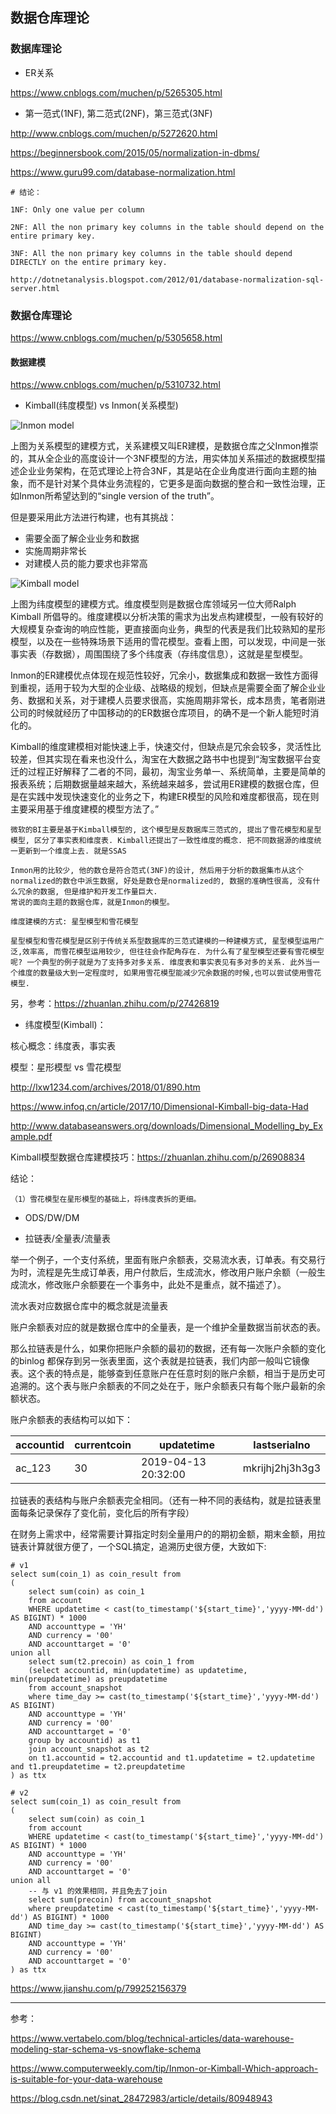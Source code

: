 ## 数据仓库理论

###  数据库理论

* ER关系

https://www.cnblogs.com/muchen/p/5265305.html

* 第一范式(1NF), 第二范式(2NF)，第三范式(3NF)

http://www.cnblogs.com/muchen/p/5272620.html

https://beginnersbook.com/2015/05/normalization-in-dbms/

https://www.guru99.com/database-normalization.html

```
# 结论： 

1NF: Only one value per column

2NF: All the non primary key columns in the table should depend on the entire primary key.

3NF: All the non primary key columns in the table should depend DIRECTLY on the entire primary key.

http://dotnetanalysis.blogspot.com/2012/01/database-normalization-sql-server.html
```


### 数据仓库理论

https://www.cnblogs.com/muchen/p/5305658.html

#### 数据建模

https://www.cnblogs.com/muchen/p/5310732.html

* Kimball(纬度模型) vs Inmon(关系模型)

![Inmon model](./datawarehouse-theory_images/inmon_model.jpg)

上图为关系模型的建模方式，关系建模又叫ER建模，是数据仓库之父Inmon推崇的，其从全企业的高度设计一个3NF模型的方法，用实体加关系描述的数据模型描述企业业务架构，在范式理论上符合3NF，其是站在企业角度进行面向主题的抽象，而不是针对某个具体业务流程的，它更多是面向数据的整合和一致性治理，正如Inmon所希望达到的“single version of the truth”。

但是要采用此方法进行构建，也有其挑战：

* 需要全面了解企业业务和数据
* 实施周期非常长
* 对建模人员的能力要求也非常高

![Kimball model](./datawarehouse-theory_images/kimball.jpg)

上图为纬度模型的建模方式。维度模型则是数据仓库领域另一位大师Ralph Kimball 所倡导的。维度建模以分析决策的需求为出发点构建模型，一般有较好的大规模复杂查询的响应性能，更直接面向业务，典型的代表是我们比较熟知的星形模型，以及在一些特殊场景下适用的雪花模型。查看上图，可以发现，中间是一张事实表（存数据），周围围绕了多个纬度表（存纬度信息），这就是星型模型。

Inmon的ER建模优点体现在规范性较好，冗余小，数据集成和数据一致性方面得到重视，适用于较为大型的企业级、战略级的规划，但缺点是需要全面了解企业业务、数据和关系，对于建模人员要求很高，实施周期非常长，成本昂贵，笔者刚进公司的时候就经历了中国移动的的ER数据仓库项目，的确不是一个新人能短时消化的。 

Kimball的维度建模相对能快速上手，快速交付，但缺点是冗余会较多，灵活性比较差，但其实现在看来也没什么，淘宝在大数据之路书中也提到“淘宝数据平台变迁的过程正好解释了二者的不同，最初，淘宝业务单一、系统简单，主要是简单的报表系统；后期数据量越来越大，系统越来越多，尝试用ER建模的数据仓库，但是在实践中发现快速变化的业务之下，构建ER模型的风险和难度都很高，现在则主要采用基于维度建模的模型方法了。”



```
微软的BI主要是基于Kimball模型的, 这个模型是反数据库三范式的, 提出了雪花模型和星型模型, 区分了事实表和维度表. Kimball还提出了一致性维度的概念. 把不同数据源的维度统一更新到一个维度上去. 就是SSAS

Inmon用的比较少, 他的数仓是符合范式(3NF)的设计, 然后用于分析的数据集市从这个normalized的数仓中派生数据, 好处是数仓是normalized的, 数据的准确性很高, 没有什么冗余的数据, 但是维护和开发工作量巨大.
常说的面向主题的数据仓库，就是Inmon的模型。

维度建模的方式: 星型模型和雪花模型

星型模型和雪花模型是区别于传统关系型数据库的三范式建模的一种建模方式, 星型模型运用广泛,效率高, 而雪花模型运用较少, 但往往会作配角存在. 为什么有了星型模型还要有雪花模型呢? 一个典型的例子就是为了支持多对多关系. 维度表和事实表见有多对多的关系. 此外当一个维度的数量级大到一定程度时, 如果用雪花模型能减少冗余数据的时候,也可以尝试使用雪花模型.

```

另，参考：https://zhuanlan.zhihu.com/p/27426819


* 纬度模型(Kimball)：

核心概念：纬度表，事实表

模型：星形模型 vs 雪花模型

http://lxw1234.com/archives/2018/01/890.htm

https://www.infoq.cn/article/2017/10/Dimensional-Kimball-big-data-Had

http://www.databaseanswers.org/downloads/Dimensional_Modelling_by_Example.pdf

Kimball模型数据仓库建模技巧：https://zhuanlan.zhihu.com/p/26908834



结论：

```
（1）雪花模型在星形模型的基础上，将纬度表拆的更细。

```

* ODS/DW/DM


* 拉链表/全量表/流量表

举一个例子，一个支付系统，里面有账户余额表，交易流水表，订单表。有交易行为时，流程是先生成订单表，用户付款后，生成流水，修改用户账户余额（一般生成流水，修改账户余额要在一个事务中，此处不是重点，就不描述了）。

流水表对应数据仓库中的概念就是流量表

账户余额表对应的就是数据仓库中的全量表，是一个维护全量数据当前状态的表。

那么拉链表是什么，如果你把账户余额的最初的数据，还有每一次账户余额的变化的binlog 都保存到另一张表里面，这个表就是拉链表，我们内部一般叫它镜像表。这个表的特点是，能够查到任意账户在任意时刻的账户余额，相当于是历史可追溯的。这个表与账户余额表的不同之处在于，账户余额表只有每个账户最新的余额状态。

账户余额表的表结构可以如下：

|accountid|currentcoin|updatetime|lastserialno|
| --- | --- | --- | --- |
| ac_123 | 30 | 2019-04-13 20:32:00 | mkrijhj2hj3h3g3 |

拉链表的表结构与账户余额表完全相同。（还有一种不同的表结构，就是拉链表里面每条记录保存了变化前，变化后的所有字段）

在财务上需求中，经常需要计算指定时刻全量用户的的期初金额，期末金额，用拉链表计算就很方便了，一个SQL搞定，追溯历史很方便，大致如下:

```
# v1
select sum(coin_1) as coin_result from
(
    select sum(coin) as coin_1
    from account
    WHERE updatetime < cast(to_timestamp('${start_time}','yyyy-MM-dd') AS BIGINT) * 1000
    AND accounttype = 'YH'
    AND currency = '00'
    AND accounttarget = '0'
union all
    select sum(t2.precoin) as coin_1 from
    (select accountid, min(updatetime) as updatetime, min(preupdatetime) as preupdatetime
    from account_snapshot
    where time_day >= cast(to_timestamp('${start_time}','yyyy-MM-dd') AS BIGINT)
    AND accounttype = 'YH'
    AND currency = '00'
    AND accounttarget = '0'
    group by accountid) as t1
    join account_snapshot as t2
    on t1.accountid = t2.accountid and t1.updatetime = t2.updatetime and t1.preupdatetime = t2.preupdatetime
) as ttx

# v2
select sum(coin_1) as coin_result from
(
    select sum(coin) as coin_1
    from account
    WHERE updatetime < cast(to_timestamp('${start_time}','yyyy-MM-dd') AS BIGINT) * 1000
    AND accounttype = 'YH'
    AND currency = '00'
    AND accounttarget = '0'
union all
    -- 与 v1 的效果相同，并且免去了join
    select sum(precoin) from account_snapshot
    where preupdatetime < cast(to_timestamp('${start_time}','yyyy-MM-dd') AS BIGINT) * 1000
    AND time_day >= cast(to_timestamp('${start_time}','yyyy-MM-dd') AS BIGINT)
    AND accounttype = 'YH'
    AND currency = '00'
    AND accounttarget = '0'
) as ttx
```

https://www.jianshu.com/p/799252156379


---

参考：

https://www.vertabelo.com/blog/technical-articles/data-warehouse-modeling-star-schema-vs-snowflake-schema

https://www.computerweekly.com/tip/Inmon-or-Kimball-Which-approach-is-suitable-for-your-data-warehouse

https://blog.csdn.net/sinat_28472983/article/details/80948943
